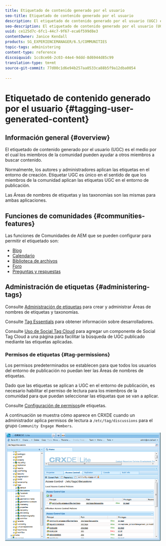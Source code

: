 ```yaml
---
title: Etiquetado de contenido generado por el usuario
seo-title: Etiquetado de contenido generado por el usuario
description: El etiquetado de contenido generado por el usuario (UGC) es la forma en que los miembros de la comunidad pueden ayudar a otros miembros a buscar contenido
seo-description: El etiquetado de contenido generado por el usuario (UGC) es la forma en que los miembros de la comunidad pueden ayudar a otros miembros a buscar contenido
uuid: ce125d7c-6fc1-44c7-9f67-eca6f599d8e3
contentOwner: Janice Kendall
products: SG_EXPERIENCEMANAGER/6.5/COMMUNITIES
topic-tags: administering
content-type: reference
discoiquuid: 1cc8ce66-2c03-44e4-9ddd-8d6944d85c99
translation-type: tm+mt
source-git-commit: 77d00c1d6e94b257aa0533ca88b5f9a12dba0054

---
```



# Etiquetado de contenido generado por el usuario {#tagging-user-generated-content}

## Información general {#overview}

El etiquetado de contenido generado por el usuario (UGC) es el medio por el cual los miembros de la comunidad pueden ayudar a otros miembros a buscar contenido.

Normalmente, los autores y administradores aplican las etiquetas en el entorno de creación. Etiquetar UGC es único en el sentido de que los miembros de la comunidad aplican las etiquetas UGC en el entorno de publicación.

Las Áreas de nombres de etiquetas y las taxonomías son las mismas para ambas aplicaciones.

## Funciones de comunidades {#communities-features}

Las funciones de Comunidades de AEM que se pueden configurar para permitir el etiquetado son:

* [Blog](blog-feature.md)
* [Calendario](calendar.md)
* [Biblioteca de archivos](file-library.md)
* [Foro](forum.md#configuretheaddedforum)
* [Preguntas y respuestas](working-with-qna.md)

## Administración de etiquetas {#administering-tags}

Consulte [Administración de etiquetas](../../help/sites-administering/tags.md#tagging-console) para crear y administrar Áreas de nombres de etiquetas y taxonomías.

Consulte [Tag Essentials](tag.md) para obtener información sobre desarrolladores.

Consulte [Uso de Social Tag Cloud](tagcloud.md) para agregar un componente de Social Tag Cloud a una página para facilitar la búsqueda de UGC publicado mediante las etiquetas aplicadas.

### Permisos de etiquetas {#tag-permissions}

Los permisos predeterminados se establecen para que todos los usuarios del entorno de publicación no puedan leer las Áreas de nombres de etiquetas.

Dado que las etiquetas se aplican a UGC en el entorno de publicación, es necesario habilitar el permiso de lectura para los miembros de la comunidad para que puedan seleccionar las etiquetas que se van a aplicar.

Consulte [Configuración de permisos](../../help/sites-administering/tags.md#setting-tag-permissions)de etiquetas.

A continuación se muestra cómo aparece en CRXDE cuando un administrador aplica permisos de lectura a `/etc/tag/discussions` para el grupo `Community Engage Members`.

![chlimage_1-74](assets/chlimage_1-74.png)

